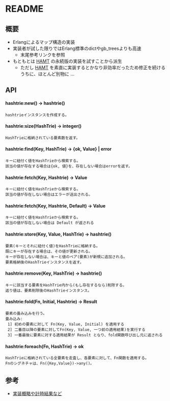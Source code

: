 # README
## 概要
* Erlangによるマップ構造の実装
* 実装者が試した限りではErlang標準のdictやgb_treesよりも高速
  * 末尾参考リンクを参照
* もともとは [HAMT][hamt] の永続版の実装を試すことから派生
  * ただし [HAMT][hamt] を素直に実装するとかなり非効率だったため修正を続けるうちに、ほとんど別物に ...

[hamt]: http://lampwww.epfl.ch/papers/idealhashtrees.pdf "Hash Array Mapped Trie"

## API
#### hashtrie:new() -> hashtrie()

    hashtrieインスタンスを作成する。


#### hashtrie:size(HashTrie) -> integer()

    HashTrieに格納されている要素数を返す。

#### hashtrie:find(Key, HashTrie) -> {ok, Value} | error

    キーに紐付く値をHashTrieから検索する。
    該当の値が存在する場合は{ok, 値}を、存在しない場合はerrorを返す。

#### hashtrie:fetch(Key, Hashtrie) -> Value

    キーに紐付く値をHashTrieから検索する。
    該当の値が存在しない場合はエラーが送出される。

#### hashtrie:fetch(Key, Hashtrie, Default) -> Value

    キーに紐付く値をHashTrieから検索する。
    該当の値が存在しない場合は Default が返される

#### hashtrie:store(Key, Value, HashTrie) -> hashtrie()

    要素(キーとそれに紐付く値)をHashTrieに格納する。
    既にキーが存在する場合は、その値が更新される。
    キーが存在しない場合は、キーと値のペア(要素)が新規に追加される。
    要素格納後のHashTrieインスタンスを返す。

#### hashtrie:remove(Key, HashTrie) -> hashtrie()

    キーに該当する要素をHashTrie内から(もし存在するなら)削除する。
    返り値は、要素削除後のHashTrieインスタンス。

#### hashtrie:fold(Fn, Initial, Hashtrie) -> Result

    要素の畳み込みを行う。
    畳み込み:
     1] 初めの要素に対して Fn(Key, Value, Initial) を適用する
     2] 二番目以降の要素に対してFn(Key, Value, 一つ前の適用結果)を実行する
     3] 一番最後に要素に対する適用結果が Result となり、fold関数呼び出し元に返される

#### hashtrie:foreach(Fn, HashTrie) -> ok

    HashTrieに格納されている全要素を走査し、各要素に対して、Fn関数を適用する。
    Fnのシグネチャは、Fn({Key,Value})->any()。

## 参考
* [実装概略や計時結果など](http://d.hatena.ne.jp/sile/20101008/1286558755)
